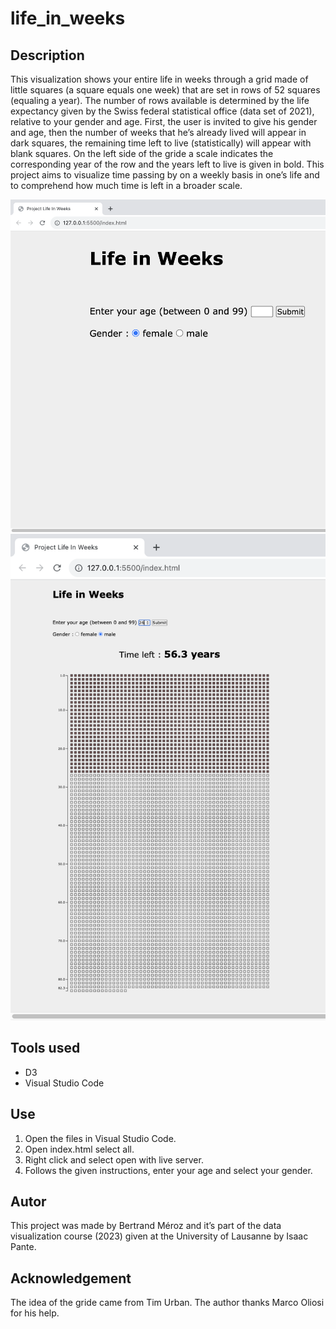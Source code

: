 # life_in_weeks
## Description

This visualization shows your entire life in weeks through a grid made of little squares (a square equals one week) that are set in rows of 52 squares (equaling a year). The number of rows available is determined by the life expectancy given by the Swiss federal statistical office (data set of 2021), relative to your gender and age. 
First, the user is invited to give his gender and age, then the number of weeks that he’s already lived will appear in dark squares, the remaining time left to live (statistically) will appear with blank squares. On the left side of the gride a scale indicates the corresponding year of the row and the years left to live is given in bold. This project aims to visualize time passing by on a weekly basis in one’s life and to comprehend how much time is left in a broader scale.

![im1](/captures/im1.png)
![im2](/captures/im2.png)

## Tools used

- D3
- Visual Studio Code

## Use

1.	Open the files in Visual Studio Code.
2.	Open index.html select all.
3.	Right click and select open with live server. 
4.	Follows the given instructions, enter your age and select your gender.

## Autor

This project was made by Bertrand Méroz and it’s part of the data visualization course (2023) given at the University of Lausanne by Isaac Pante.

## Acknowledgement

The idea of the gride came from Tim Urban. The author thanks Marco Oliosi for his help.
